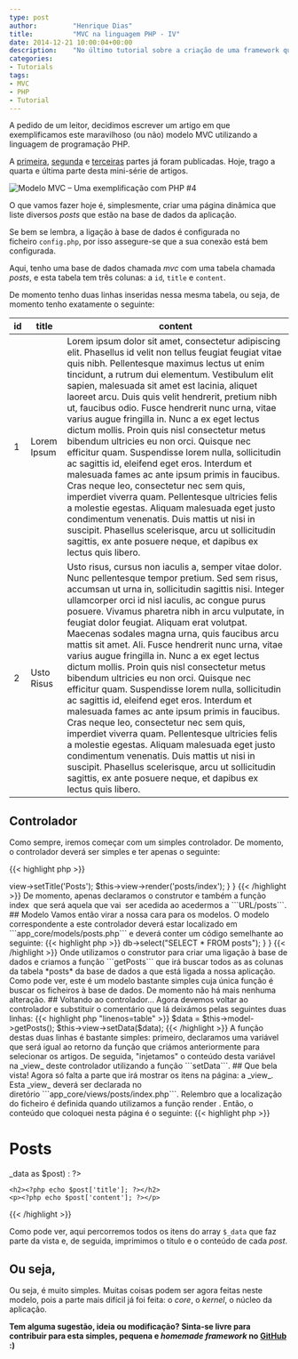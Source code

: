 ```yaml
---
type: post
author:         "Henrique Dias"
title:          "MVC na linguagem PHP - IV"
date: 2014-12-21 10:00:04+00:00
description:    "No último tutorial sobre a criação de uma framework que segue o modelo MVC, criamos uma página dinâmica com acesso à base de dados."
categories:
- Tutorials
tags:
- MVC
- PHP
- Tutorial
---
```


A pedido de um leitor, decidimos escrever um artigo em que exemplificamos este maravilhoso (ou não) modelo MVC utilizando a linguagem de programação PHP.

A [primeira](/tutorials/mvc-linguagem-php/), [segunda](/tutorials/mvc-linguagem-php-ii/) e [terceiras](/tutorials/mvc-linguagem-php-iv/) partes já foram publicadas. Hoje, trago a quarta e última parte desta mini-série de artigos.

![Modelo MVC – Uma exemplificação com PHP #4](/images/mvcp4.jpg)

O que vamos fazer hoje é, simplesmente, criar uma página dinâmica que liste diversos _posts_ que estão na base de dados da aplicação.

Se bem se lembra, a ligação à base de dados é configurada no ficheiro ```config.php```, por isso assegure-se que a sua conexão está bem configurada.

Aqui, tenho uma base de dados chamada _mvc_ com uma tabela chamada _posts_, e esta tabela tem três colunas: a ```id```, ```title``` e ```content```.

De momento tenho duas linhas inseridas nessa mesma tabela, ou seja, de momento tenho exatamente o seguinte:

| id | title       | content                                                                                                                                                                                                                                                                                                                                                                                                                                                                                                                                                                                                                                                                                                                                                                                                                                                                                                                                                                                                                                                  |
|----|-------------|----------------------------------------------------------------------------------------------------------------------------------------------------------------------------------------------------------------------------------------------------------------------------------------------------------------------------------------------------------------------------------------------------------------------------------------------------------------------------------------------------------------------------------------------------------------------------------------------------------------------------------------------------------------------------------------------------------------------------------------------------------------------------------------------------------------------------------------------------------------------------------------------------------------------------------------------------------------------------------------------------------------------------------------------------------|
| 1  | Lorem Ipsum | Lorem ipsum dolor sit amet, consectetur adipiscing elit. Phasellus id velit non tellus feugiat feugiat vitae quis nibh. Pellentesque maximus lectus ut enim tincidunt, a rutrum dui elementum. Vestibulum elit sapien, malesuada sit amet est lacinia, aliquet laoreet arcu. Duis quis velit hendrerit, pretium nibh ut, faucibus odio. Fusce hendrerit nunc urna, vitae varius augue fringilla in. Nunc a ex eget lectus dictum mollis. Proin quis nisl consectetur metus bibendum ultricies eu non orci. Quisque nec efficitur quam. Suspendisse lorem nulla, sollicitudin ac sagittis id, eleifend eget eros. Interdum et malesuada fames ac ante ipsum primis in faucibus. Cras neque leo, consectetur nec sem quis, imperdiet viverra quam. Pellentesque ultricies felis a molestie egestas. Aliquam malesuada eget justo condimentum venenatis. Duis mattis ut nisi in suscipit. Phasellus scelerisque, arcu ut sollicitudin sagittis, ex ante posuere neque, et dapibus ex lectus quis libero.                                                    |
| 2  | Usto Risus  | Usto risus, cursus non iaculis a, semper vitae dolor. Nunc pellentesque tempor pretium. Sed sem risus, accumsan ut urna in, sollicitudin sagittis nisi. Integer ullamcorper orci id nisl iaculis, ac congue purus posuere. Vivamus pharetra nibh in arcu vulputate, in feugiat dolor feugiat. Aliquam erat volutpat. Maecenas sodales magna urna, quis faucibus arcu mattis sit amet. Ali. Fusce hendrerit nunc urna, vitae varius augue fringilla in. Nunc a ex eget lectus dictum mollis. Proin quis nisl consectetur metus bibendum ultricies eu non orci. Quisque nec efficitur quam. Suspendisse lorem nulla, sollicitudin ac sagittis id, eleifend eget eros. Interdum et malesuada fames ac ante ipsum primis in faucibus. Cras neque leo, consectetur nec sem quis, imperdiet viverra quam. Pellentesque ultricies felis a molestie egestas. Aliquam malesuada eget justo condimentum venenatis. Duis mattis ut nisi in suscipit. Phasellus scelerisque, arcu ut sollicitudin sagittis, ex ante posuere neque, et dapibus ex lectus quis libero. |

## Controlador


Como sempre, iremos começar com um simples controlador. De momento, o controlador deverá ser simples e ter apenas o seguinte:

{{< highlight php >}}
<?php

namespace Controller;

class Posts extends Controller
{

    function __construct()
    {
        parent::__construct('posts');
    }

    function index()
    {
        /* REQUERER POSTS */

        $this->view->setTitle('Posts');
        $this->view->render('posts/index');
    }

}
{{< /highlight >}}

De momento, apenas declaramos o construtor e também a função index  que será aquela que vai  ser acedida ao acedermos a ```URL/posts```.

## Modelo

Vamos então virar a nossa cara para os modelos. O modelo correspondente a este controlador deverá estar localizado em ```app_core/models/posts.php``` e deverá conter um código semelhante ao seguinte:

{{< highlight php >}}
<?php

namespace Model;

class Posts extends Model
{

    function __construct()
    {
        parent::__construct();
    }

    function getPosts()
    {
        return $this->db->select("SELECT * FROM posts");
    }
}
{{< /highlight >}}

Onde utilizamos o construtor para criar uma ligação à base de dados e criamos a função ```getPosts``` que irá buscar todos as as colunas da tabela *posts* da base de dados a que está ligada a nossa aplicação.

Como pode ver, este é um modelo bastante simples cuja única função é buscar os ficheiros à base de dados. De momento não há mais nenhuma alteração.

## Voltando ao controlador...

Agora devemos voltar ao controlador e substituir o comentário que lá deixámos pelas seguintes duas linhas:

{{< highlight php "linenos=table" >}}
$data = $this->model->getPosts();
$this->view->setData($data);
{{< /highlight >}}

A função destas duas linhas é bastante simples: primeiro, declaramos uma variável que será igual ao retorno da função que criámos anteriormente para selecionar os artigos.

De seguida, "injetamos" o conteúdo desta variável na _view_ deste controlador utilizando a função ```setData```.

## Que bela vista!

Agora só falta a parte que irá mostrar os itens na página: a _view_. Esta _view_ deverá ser declarada no diretório ```app_core/views/posts/index.php```.

Relembro que a localização do ficheiro é definida quando utilizamos a função render . Então, o conteúdo que coloquei nesta página é o seguinte:

{{< highlight php >}}
<h1>Posts</h1>

<?php foreach ($this->_data as $post) : ?>
    <h2><?php echo $post['title']; ?></h2>
    <p><?php echo $post['content']; ?></p>
<?php endforeach; ?>
{{< /highlight >}}

Como pode ver, aqui percorremos todos os itens do array ```$_data``` que faz parte da vista e, de seguida, imprimimos o título e o conteúdo de cada _post_.

## Ou seja,

Ou seja, é muito simples. Muitas coisas podem ser agora feitas neste modelo, pois a parte mais difícil já foi feita: o _core_, o _kernel_, o núcleo da aplicação.

**Tem alguma sugestão, ideia ou modificação? Sinta-se livre para contribuir para esta simples, pequena e _homemade framework_ no [GitHub](https://github.com/hacdias/InMVC) :)**
